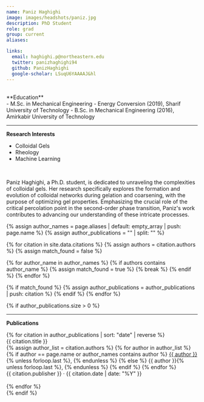 ```yaml
---
name: Paniz Haghighi
image: images/headshots/paniz.jpg
description: PhD Student
role: grad
group: current
aliases:

links:
  email: haghighi.p@northeastern.edu
  twitter: panizhaghighi94
  github: PanizHaghighi
  google-scholar: LSuqU6YAAAAJ&hl
---
```

<br>
**Education**
<br>
- M.Sc. in Mechanical Engineering - Energy Conversion (2019), Sharif University of Technology
- B.Sc. in Mechanical Engineering (2016), Amirkabir University of Technology
<br>
<hr>

**Research Interests**
<br>
- Colloidal Gels
- Rheology
- Machine Learning
<br>

Paniz Haghighi, a Ph.D. student, is dedicated to unraveling the complexities of colloidal gels. Her research specifically explores the formation and evolution of colloidal networks during gelation and coarsening, with the purpose of optimizing gel properties. Emphasizing the crucial role of the critical percolation point in the second-order phase transition, Paniz's work contributes to advancing our understanding of these intricate processes.

{% assign author_names = page.aliases | default: empty_array | push: page.name %}
{% assign author_publications = "" | split: "" %}

{% for citation in site.data.citations %}
  {% assign authors = citation.authors %}
  {% assign match_found = false %}
  
  {% for author_name in author_names %}
    {% if authors contains author_name %}
      {% assign match_found = true %}
      {% break %}
    {% endif %}
  {% endfor %}
  
  {% if match_found %}
    {% assign author_publications = author_publications | push: citation %}
  {% endif %}
{% endfor %}

{% if author_publications.size > 0 %}
  <hr>
  <div class="publications">
    <p><strong>Publications</strong></p>
    {% for citation in author_publications | sort: "date" | reverse %}
      <div class="publication">
        <p style="margin: 0;"><a href="{{ citation.link }}" style="text-decoration: none;">{{ citation.title }}</a></p>
        <p style="margin: 0;">
          {% assign author_list = citation.authors %}
          {% for author in author_list %}
            {% if author == page.name or author_names contains author %}
              <u>{{ author }}</u>{% unless forloop.last %}, {% endunless %}
            {% else %}
              {{ author }}{% unless forloop.last %}, {% endunless %}
            {% endif %}
          {% endfor %}
        </p>
        <p style="margin: 0;">{{ citation.publisher }} · {{ citation.date | date: "%Y" }}</p>
      </div>
      <br>
    {% endfor %}
  </div>
{% endif %}